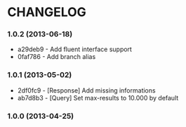 # CHANGELOG

### 1.0.2 (2013-06-18)

 * a29deb9 - Add fluent interface support
 * 0faf786 - Add branch alias

### 1.0.1 (2013-05-02)

 * 2df0fc9 - [Response] Add missing informations
 * ab7d8b3 - [Query] Set max-results to 10.000 by default

### 1.0.0 (2013-04-25)
